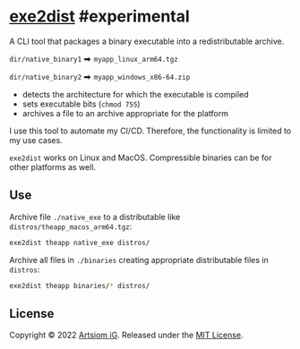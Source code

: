 # [exe2dist](https://github.com/rtmigo/exe2dist_dart) #experimental

A CLI tool that packages a binary executable into a redistributable archive. 

`dir/native_binary1` ⮕ `myapp_linux_arm64.tgz`

`dir/native_binary2` ⮕ `myapp_windows_x86-64.zip`

* detects the architecture for which the executable is compiled
* sets executable bits (`chmod 755`)
* archives a file to an archive appropriate for the platform

I use this tool to automate my CI/CD. Therefore, the functionality is limited to
my use cases.

`exe2dist` works on Linux and MacOS. Compressible binaries can be for other
platforms as well.

## Use

Archive file `./native_exe` to a distributable 
like `distros/theapp_macos_arm64.tgz`:

```bash
exe2dist theapp native_exe distros/
```

Archive all files in `./binaries` creating appropriate distributable files in 
`distros`:

```bash
exe2dist theapp binaries/* distros/
```

## License

Copyright © 2022 [Artsiom iG](https://github.com/rtmigo).
Released under the [MIT License](LICENSE).

